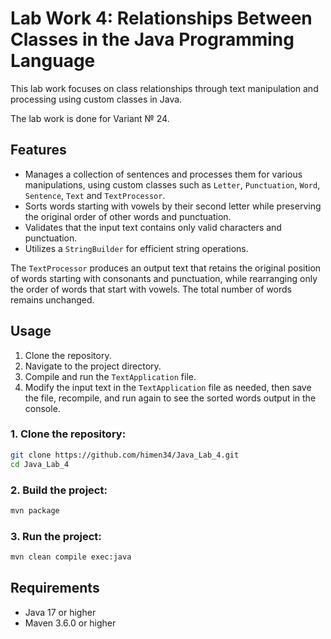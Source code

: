 # Lab Work 4: Relationships Between Classes in the Java Programming Language

This lab work focuses on class relationships through text manipulation and processing using custom classes in Java. 

The lab work is done for Variant № 24.

## Features
- Manages a collection of sentences and processes them for various manipulations, using custom classes such as `Letter`, `Punctuation`, `Word`, `Sentence`, `Text` and  `TextProcessor`.
- Sorts words starting with vowels by their second letter while preserving the original order of other words and punctuation.
- Validates that the input text contains only valid characters and punctuation.
- Utilizes a `StringBuilder` for efficient string operations.

The `TextProcessor` produces an output text that retains the original position of words starting with consonants and punctuation, while rearranging only the order of words that start with vowels. The total number of words remains unchanged.

## Usage
1. Clone the repository.
2. Navigate to the project directory.
3. Compile and run the `TextApplication` file.
4. Modify the input text in the `TextApplication` file as needed, then save the file, recompile, and run again to see the sorted words output in the console.

### 1. Clone the repository:

```bash
git clone https://github.com/himen34/Java_Lab_4.git
cd Java_Lab_4
```

### 2. Build the project:

```bash
mvn package
```

### 3. Run the project:

```bash
mvn clean compile exec:java
```


## Requirements

- Java 17 or higher
- Maven 3.6.0 or higher

